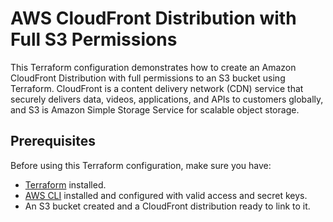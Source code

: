 # AWS CloudFront Distribution with Full S3 Permissions

This Terraform configuration demonstrates how to create an Amazon CloudFront Distribution with full permissions to an S3 bucket using Terraform. CloudFront is a content delivery network (CDN) service that securely delivers data, videos, applications, and APIs to customers globally, and S3 is Amazon Simple Storage Service for scalable object storage.

## Prerequisites

Before using this Terraform configuration, make sure you have:

- [Terraform](https://www.terraform.io/downloads.html) installed.
- [AWS CLI](https://aws.amazon.com/cli/) installed and configured with valid access and secret keys.
- An S3 bucket created and a CloudFront distribution ready to link to it.

